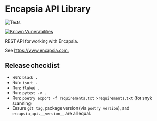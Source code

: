 # Encapsia API Library

![Tests](https://github.com/tcorbettclark/encapsia-api/workflows/Tests/badge.svg)

[![Known Vulnerabilities](https://snyk.io/test/github/tcorbettclark/encapsia-api/badge.svg?targetFile=requirements.txt)](https://snyk.io/test/github/tcorbettclark/encapsia-api?targetFile=requirements.txt)

REST API for working with Encapsia.

See <https://www.encapsia.com.>

## Release checklist

* Run: `black .`
* Run: `isort .`
* Run: `flake8 .`
* Run: `pytest -v .`
* Run: `poetry export -f requirements.txt >requirements.txt` (for snyk scanning)
* Ensure `git tag`, package version (via `poetry version`), and `encapsia_api.__version__` are all equal.